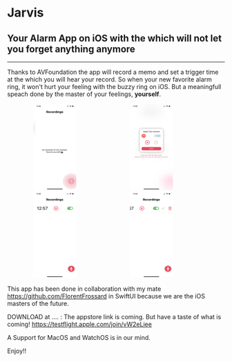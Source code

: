 # Jarvis

## Your Alarm App on iOS with the which will not let you forget anything anymore

---

Thanks to AVFoundation the app will record a memo and set a trigger time at the which you will hear your record. 
So when your new favorite alarm ring, it won't hurt your feeling with the buzzy ring on iOS. 
But a meaningfull speach done by the master of your feelings, **yourself**.

<img src="https://github.com/lucchettan/Jarvis/blob/master/homeWhileRecording.PNG" width="100" height="200" hspace="60"/> <img src="https://github.com/lucchettan/Jarvis/blob/master/selectTime.PNG" alt="Forest" width="100" height="200" hspace="60"/> <img src="https://github.com/lucchettan/Jarvis/blob/master/homeNotEmpty.PNG" alt="Mountains" width="100" height="200" hspace="60"/> <img src="https://github.com/lucchettan/Jarvis/blob/master/editFeature.PNG" alt="Mountains" width="100" height="200" hspace="60"/>

This app has been done in collaboration with my mate https://github.com/FlorentFrossard in SwiftUI because we are the iOS masters of the future.

DOWNLOAD at .... : The appstore link is coming.
But have a taste of what is coming! https://testflight.apple.com/join/vW2eLiee

A Support for MacOS and WatchOS is in our mind. 

Enjoy!! 
